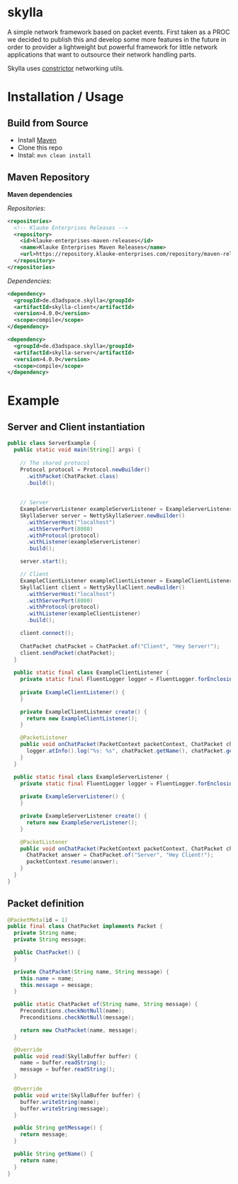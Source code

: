 # skylla

A simple network framework based on packet events. First taken as a PROC we decided to publish this and develop some more features in the future in order to provider a lightweight but powerful framework for little network applications that want to outsource their network handling parts. 

Skylla uses [constrictor](https://github.com/d3adspace/constrictor) networking utils.

# Installation / Usage

## Build from Source

- Install [Maven](http://maven.apache.org/download.cgi)
- Clone this repo
- Instal: ```mvn clean install```

## Maven Repository

**Maven dependencies**

_Repositories_:
```xml
<repositories>
  <!-- Klauke Enterprises Releases -->
  <repository>
    <id>klauke-enterprises-maven-releases</id>
    <name>Klauke Enterprises Maven Releases</name>
    <url>https://repository.klauke-enterprises.com/repository/maven-releases/</url>
  </repository>
</repositories>
```

_Dependencies_:

```xml
<dependency>
  <groupId>de.d3adspace.skylla</groupId>
  <artifactId>skylla-client</artifactId>
  <version>4.0.0</version>
  <scope>compile</scope>
</dependency>
```

```xml
<dependency>
  <groupId>de.d3adspace.skylla</groupId>
  <artifactId>skylla-server</artifactId>
  <version>4.0.0</version>
  <scope>compile</scope>
</dependency>
```

# Example

## Server and Client instantiation

```java
public class ServerExample {
  public static void main(String[] args) {
    
    // The shared protocol
    Protocol protocol = Protocol.newBuilder()
      .withPacket(ChatPacket.class)
      .build();
    
    
    // Server
    ExampleServerListener exampleServerListener = ExampleServerListener.create();
    SkyllaServer server = NettySkyllaServer.newBuilder()
      .withServerHost("localhost")
      .withServerPort(8080)
      .withProtocol(protocol)
      .withListener(exampleServerListener)
      .build();

    server.start();

    // Client
    ExampleClientListener exampleClientListener = ExampleClientListener.create();
    SkyllaClient client = NettySkyllaClient.newBuilder()
      .withServerHost("localhost")
      .withServerPort(8080)
      .withProtocol(protocol)
      .withListener(exampleClientListener)
      .build();

    client.connect();
      
    ChatPacket chatPacket = ChatPacket.of("Client", "Hey Server!");
    client.sendPacket(chatPacket);
  }
  
  public static final class ExampleClientListener {
    private static final FluentLogger logger = FluentLogger.forEnclosingClass();
  
    private ExampleClientListener() {
    }

    private ExampleClientListener create() {
      return new ExampleClientListener();
    }   

    @PacketListener
    public void onChatPacket(PacketContext packetContext, ChatPacket chatPacket) {
      logger.atInfo().log("%s: %s", chatPacket.getName(), chatPacket.getMessage());
    }
  }

  public static final class ExampleServerListener {
    private static final FluentLogger logger = FluentLogger.forEnclosingClass();
  
    private ExampleServerListener() {
    }

    private ExampleServerListener create() {
      return new ExampleServerListener();
    }   

    @PacketListener
    public void onChatPacket(PacketContext packetContext, ChatPacket chatPacket) {
      ChatPacket answer = ChatPacket.of("Server", "Hey Client!");
      packetContext.resume(answer);
    }
  }
}
```

## Packet definition

```java
@PacketMeta(id = 1)
public final class ChatPacket implements Packet {
  private String name;
  private String message;

  public ChatPacket() {
  }

  private ChatPacket(String name, String message) {
    this.name = name;
    this.message = message;
  }

  public static ChatPacket of(String name, String message) {
    Preconditions.checkNotNull(name);
    Preconditions.checkNotNull(message);

    return new ChatPacket(name, message);
  }

  @Override
  public void read(SkyllaBuffer buffer) {
    name = buffer.readString();
    message = buffer.readString();
  }

  @Override
  public void write(SkyllaBuffer buffer) {
    buffer.writeString(name);
    buffer.writeString(message);
  }

  public String getMessage() {
    return message;
  }

  public String getName() {
    return name;
  }
}
```
